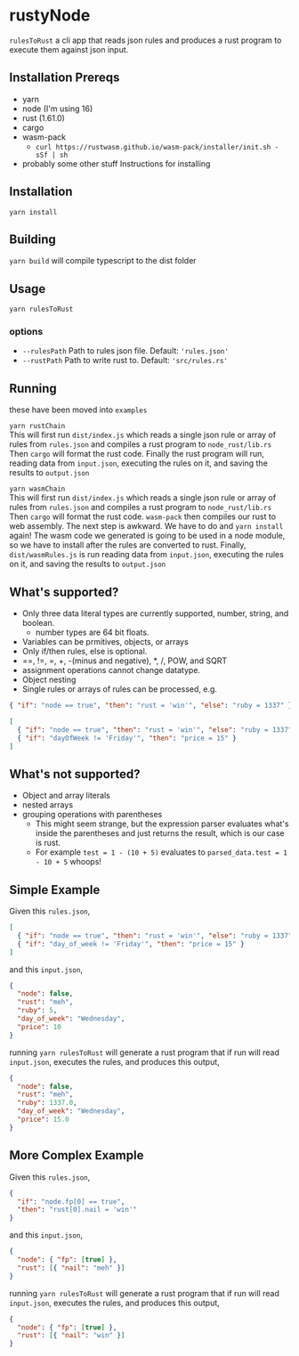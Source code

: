 # rustyNode

`rulesToRust` a cli app that reads json rules and produces a rust program to execute them against json input.

## Installation Prereqs

- yarn
- node (I'm using 16)
- rust (1.61.0)
- cargo
- wasm-pack
  - `curl https://rustwasm.github.io/wasm-pack/installer/init.sh -sSf | sh`
- probably some other stuff
  Instructions for installing

## Installation

`yarn install`

## Building

`yarn build` will compile typescript to the dist folder

## Usage

`yarn rulesToRust`

### options

- `--rulesPath` Path to rules json file. Default: `'rules.json'`
- `--rustPath` Path to write rust to. Default: `'src/rules.rs'`

## Running

these have been moved into `examples`

`yarn rustChain`  
 This will first run `dist/index.js` which reads a single json rule or array of rules from `rules.json` and compiles a rust program to `node_rust/lib.rs` Then `cargo` will format the rust code. Finally the rust program will run, reading data from `input.json`, executing the rules on it, and saving the results to `output.json`

`yarn wasmChain`  
 This will first run `dist/index.js` which reads a single json rule or array of rules from `rules.json` and compiles a rust program to `node_rust/lib.rs` Then `cargo` will format the rust code. `wasm-pack` then compiles our rust to web assembly. The next step is awkward. We have to do and `yarn install` again!
The wasm code we generated is going to be used in a node module, so we have to install after the rules are converted to rust. Finally, `dist/wasmRules.js` is run reading data from `input.json`, executing the rules on it, and saving the results to `output.json`

## What's supported?

- Only three data literal types are currently supported, number, string, and boolean.
  - number types are 64 bit floats.
- Variables can be prmitives, objects, or arrays
- Only if/then rules, else is optional.
- ==, !=, =, +, -(minus and negative), \*, /, POW, and SQRT
- assignment operations cannot change datatype.
- Object nesting
- Single rules or arrays of rules can be processed, e.g.

```json
{ "if": "node == true", "then": "rust = 'win'", "else": "ruby = 1337" },
```

```json
[
  { "if": "node == true", "then": "rust = 'win'", "else": "ruby = 1337" },
  { "if": "dayOfWeek != 'Friday'", "then": "price = 15" }
]
```

## What's not supported?

- Object and array literals
- nested arrays
- grouping operations with parentheses
  - This might seem strange, but the expression parser evaluates what's inside the parentheses and just returns the result, which is our case is rust.
  - For example `test = 1 - (10 + 5)` evaluates to `parsed_data.test = 1 - 10 + 5` whoops!

## Simple Example

Given this `rules.json`,

```json
[
  { "if": "node == true", "then": "rust = 'win'", "else": "ruby = 1337" },
  { "if": "day_of_week != 'Friday'", "then": "price = 15" }
]
```

and this `input.json`,

```json
{
  "node": false,
  "rust": "meh",
  "ruby": 5,
  "day_of_week": "Wednesday",
  "price": 10
}
```

running `yarn rulesToRust` will generate a rust program that if run will read `input.json`, executes the rules, and produces this output,

```json
{
  "node": false,
  "rust": "meh",
  "ruby": 1337.0,
  "day_of_week": "Wednesday",
  "price": 15.0
}
```

## More Complex Example

Given this `rules.json`,

```json
{
  "if": "node.fp[0] == true",
  "then": "rust[0].nail = 'win'"
}
```

and this `input.json`,

```json
{
  "node": { "fp": [true] },
  "rust": [{ "nail": "meh" }]
}
```

running `yarn rulesToRust` will generate a rust program that if run will read `input.json`, executes the rules, and produces this output,

```json
{
  "node": { "fp": [true] },
  "rust": [{ "nail": "win" }]
}
```
